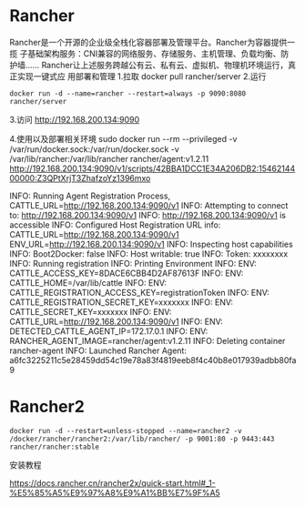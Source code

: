 # Rancher

​	Rancher是一个开源的企业级全栈化容器部署及管理平台。Rancher为容器提供一揽
子基础架构服务：CNI兼容的网络服务、存储服务、主机管理、负载均衡、防护墙……
Rancher让上述服务跨越公有云、私有云、虚拟机、物理机环境运行，真正实现一键式应
用部署和管理
1.拉取
docker pull rancher/server
2.运行

```shell
docker run -d --name=rancher --restart=always -p 9090:8080 rancher/server
```

3.访问
http://192.168.200.134:9090

4.使用以及部署相关环境
sudo docker run --rm --privileged -v /var/run/docker.sock:/var/run/docker.sock -v /var/lib/rancher:/var/lib/rancher rancher/agent:v1.2.11 http://192.168.200.134:9090/v1/scripts/42BBA1DCC1E34A206DB2:1546214400000:Z3QPtXrjT3ZhafzoYz1396mxo

INFO: Running Agent Registration Process, CATTLE_URL=http://192.168.200.134:9090/v1
INFO: Attempting to connect to: http://192.168.200.134:9090/v1
INFO: http://192.168.200.134:9090/v1 is accessible
INFO: Configured Host Registration URL info: CATTLE_URL=http://192.168.200.134:9090/v1 ENV_URL=http://192.168.200.134:9090/v1
INFO: Inspecting host capabilities
INFO: Boot2Docker: false
INFO: Host writable: true
INFO: Token: xxxxxxxx
INFO: Running registration
INFO: Printing Environment
INFO: ENV: CATTLE_ACCESS_KEY=8DACE6CBB4D2AF87613F
INFO: ENV: CATTLE_HOME=/var/lib/cattle
INFO: ENV: CATTLE_REGISTRATION_ACCESS_KEY=registrationToken
INFO: ENV: CATTLE_REGISTRATION_SECRET_KEY=xxxxxxx
INFO: ENV: CATTLE_SECRET_KEY=xxxxxxx
INFO: ENV: CATTLE_URL=http://192.168.200.134:9090/v1
INFO: ENV: DETECTED_CATTLE_AGENT_IP=172.17.0.1
INFO: ENV: RANCHER_AGENT_IMAGE=rancher/agent:v1.2.11
INFO: Deleting container rancher-agent
INFO: Launched Rancher Agent: a6fc3225211c5e28459dd54c19e78a83f4819eeb8f4c40b8e017939adbb80fa9







# Rancher2

```shell
docker run -d --restart=unless-stopped --name=rancher2 -v /docker/rancher/rancher2:/var/lib/rancher/ -p 9001:80 -p 9443:443 rancher/rancher:stable
```

安装教程

https://docs.rancher.cn/rancher2x/quick-start.html#_1-%E5%85%A5%E9%97%A8%E9%A1%BB%E7%9F%A5

